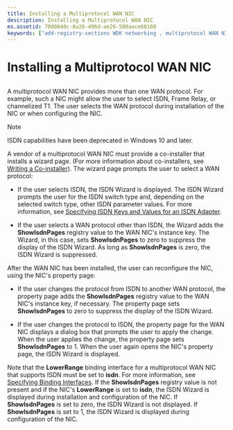 ```yaml
---
title: Installing a Multiprotocol WAN NIC
description: Installing a Multiprotocol WAN NIC
ms.assetid: 7000040c-8a26-496d-ae26-580aace68160
keywords: ["add-registry-sections WDK networking , multiprotocol WAN NIC", "multiprotocol WAN NIC WDK networking", "WAN NIC WDK networking", "NIC multiprotocol WAN WDK networking"]
---
```


# Installing a Multiprotocol WAN NIC


## <a href="" id="ddk-installing-a-multiprotocol-wan-nic-ng"></a>


A multiprotocol WAN NIC provides more than one WAN protocol. For example, such a NIC might allow the user to select ISDN, Frame Relay, or channelized T1. The user selects the WAN protocol during installation of the NIC or when configuring the NIC.

> [!NOTE]
> ISDN capabilities have been deprecated in Windows 10 and later. 


A vendor of a multiprotocol WAN NIC must provide a co-installer that installs a wizard page. (For more information about co-installers, see [Writing a Co-installer](https://msdn.microsoft.com/library/windows/hardware/ff554011)). The wizard page prompts the user to select a WAN protocol:

-   If the user selects ISDN, the ISDN Wizard is displayed. The ISDN Wizard prompts the user for the ISDN switch type and, depending on the selected switch type, other ISDN parameter values. For more information, see [Specifying ISDN Keys and Values for an ISDN Adapter](specifying-isdn-keys-and-values-for-an-isdn-adapter.md).

-   If the user selects a WAN protocol other than ISDN, the Wizard adds the **ShowIsdnPages** registry value to the WAN NIC's instance key. The Wizard, in this case, sets **ShowIsdnPages** to zero to suppress the display of the ISDN Wizard. As long as **ShowIsdnPages** is zero, the ISDN Wizard is suppressed.

After the WAN NIC has been installed, the user can reconfigure the NIC, using the NIC's property page:

-   If the user changes the protocol from ISDN to another WAN protocol, the property page adds the **ShowIsdnPages** registry value to the WAN NIC's instance key, if necessary. The property page sets **ShowIsdnPages** to zero to suppress the display of the ISDN Wizard.

-   If the user changes the protocol to ISDN, the property page for the WAN NIC displays a dialog box that prompts the user to apply the change. When the user applies the change, the property page sets **ShowIsdnPages** to 1. When the user again opens the NIC's property page, the ISDN Wizard is displayed.

Note that the **LowerRange** binding interface for a multiprotocol WAN NIC that supports ISDN must be set to **isdn**. For more information, see [Specifying Binding Interfaces](specifying-binding-interfaces.md). If the **ShowIsdnPages** registry value is not present and if the NIC's **LowerRange** is set to **isdn**, the ISDN Wizard is displayed during installation and configuration of the NIC. If **ShowIsdnPages** is set to zero, the ISDN Wizard is not displayed. If **ShowIsdnPages** is set to 1, the ISDN Wizard is displayed during configuration of the NIC.

 

 





